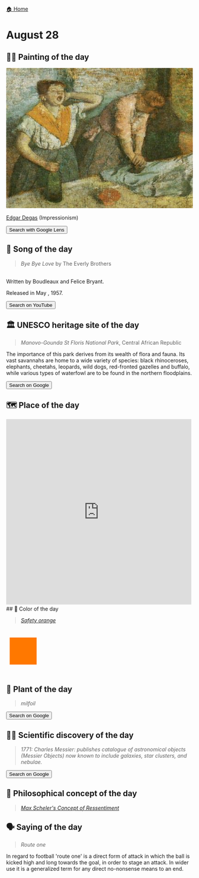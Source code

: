 
[🏠 Home](../../index.md)

# August 28

## 🧑‍🎨 Painting of the day

<img width="600" src="../img/Edgar_Degas_3.jpg">

[Edgar Degas](http://en.wikipedia.org/wiki/Edgar_Degas) (Impressionism)

<button class="btn btn-success"
onclick=" window.open('https://lens.google.com/uploadbyurl?url=https://iretes.github.io/one-a-day/data/img/Edgar_Degas_3.jpg','_blank')">
Search with Google Lens
</button>

## 🎼 Song of the day

> *Bye Bye Love*
by The Everly Brothers

<br />Written by Boudleaux and Felice Bryant.

Released in May , 1957.

<button class="btn btn-success"
onclick=" window.open('http://www.youtube.com/search?q=Bye Bye Love by The Everly Brothers','_blank')">
Search on YouTube
</button>

## 🏛️ UNESCO heritage site of the day

> *Manovo-Gounda St Floris National Park*, Central African Republic

<p>The importance of this park derives from its wealth of flora and fauna. Its vast savannahs are home to a wide variety of species: black rhinoceroses, elephants, cheetahs, leopards, wild dogs, red-fronted gazelles and buffalo, while various types of waterfowl are to be found in the northern floodplains.</p>

<button class="btn btn-success"
onclick=" window.open('http://www.google.com/search?q=Manovo-Gounda St Floris National Park','_blank')">
Search on Google
</button>

## 🗺️ Place of the day

<iframe
src="https://www.mapcrunch.com"
name="mapcrunch"
width="500"
height="500"
allowTransparency="true"
scrolling="no"
frameborder="0"
>
</iframe>
## 🎨 Color of the day

> *[Safety orange](https://en.wikipedia.org/wiki/Safety_orange)*

<div style="color:#FF7800; font-size: 100px;">&#9632;</div>

## 🌿 Plant of the day

> *milfoil*

<button class="btn btn-success"
onclick=" window.open('http://www.google.com/search?q=milfoil','_blank')">
Search on Google
</button>

## 🧑‍🔬 Scientific discovery of the day

> *1771: Charles Messier: publishes catalogue of astronomical objects (Messier Objects) now known to include galaxies, star clusters, and nebulae.*

<button class="btn btn-success"
onclick=" window.open('http://www.google.com/search?q=1771: Charles Messier: publishes catalogue of astronomical objects (Messier Objects) now known to include galaxies, star clusters, and nebulae.','_blank')"> 
Search on Google
</button>

## 💭 Philosophical concept of the day

> *[Max Scheler's Concept of Ressentiment](https://en.wikipedia.org/wiki/Max_Scheler%27s_Concept_of_Ressentiment)*

## 🗣️ Saying of the day

> *Route one*

In regard to football 'route one' is a direct form of attack in which the ball is kicked high and long towards the goal, in order to stage an attack. In wider use it is a generalized term for any direct no-nonsense means to an end.

